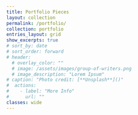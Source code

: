 ```yaml
---
title: Portfolio Pieces
layout: collection
permalink: /portfolio/
collection: portfolio
entries_layout: grid
show_excerpts: true
# sort_by: date
# sort_order: forward
# header:
  # overlay_color: ""
  # image: /assets/images/group-of-writers.png
  # image_description: "Lorem Ipsum"
# caption: "Photo credit: [**Unsplash**]()"
#  actions:
#    - label: "More Info"
#      url: ""
classes: wide
---
```

